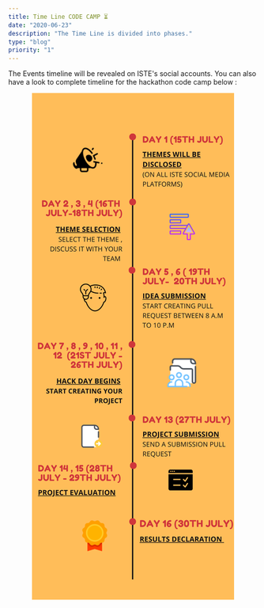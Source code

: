 ```yaml
---
title: Time Line CODE CAMP ⏳
date: "2020-06-23"
description: "The Time Line is divided into phases."
type: "blog"
priority: "1"
---
```


The Events timeline will be revealed on ISTE's social accounts. You can also have a look to complete timeline for the hackathon code camp below :

<p align="center">
<img src="../../assets/timeline.png"></img>
</p> 